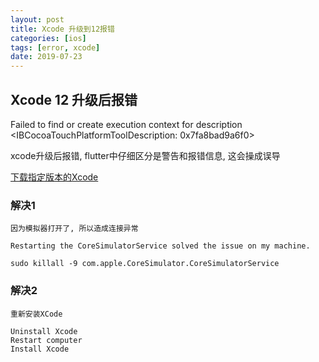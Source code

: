 ```yaml
---
layout: post
title: Xcode 升级到12报错
categories: [ios]
tags: [error, xcode]
date: 2019-07-23
---
```


## Xcode 12 升级后报错

Failed to find or create execution context for description <IBCocoaTouchPlatformToolDescription: 0x7fa8bad9a6f0>

xcode升级后报错, flutter中仔细区分是警告和报错信息, 这会操成误导

[下载指定版本的Xcode](https://developer.apple.com/download/more/)

### 解决1

    因为模拟器打开了, 所以造成连接异常

    Restarting the CoreSimulatorService solved the issue on my machine.

    sudo killall -9 com.apple.CoreSimulator.CoreSimulatorService

### 解决2

    重新安装XCode

    Uninstall Xcode
    Restart computer
    Install Xcode
